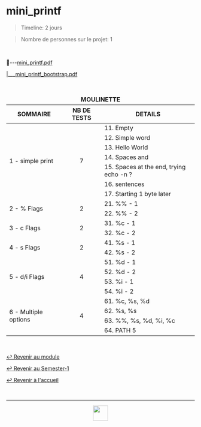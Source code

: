 # mini_printf

> Timeline: 2 jours

> Nombre de personnes sur le projet: 1

<br>

📂---[mini_printf.pdf](https://github.com/Studio-17/Epitech-Subjects/blob/main/Semester-1/B-CPE-101/My_Printf/mini_printf/mini_printf.pdf)

|\_\_\_[mini_printf_bootstrap.pdf](https://github.com/Studio-17/Epitech-Subjects/blob/main/Semester-1/B-CPE-101/My_Printf/mini_printf/mini_printf_bootstrap.pdf)


<br>


<table align="center">
    <thead>
        <tr>
            <td colspan="3" align="center"><strong>MOULINETTE</strong></td>
        </tr>
        <tr>
            <th>SOMMAIRE</th>
            <th>NB DE TESTS</th>
            <th>DETAILS</th>
        </tr>
    </thead>
    <tbody>
        <tr>
            <td rowspan="7">1 - simple print</td>
            <td rowspan="7" style="text-align: center;">7</td>
            <td>11. Empty</td>
        </tr>
    		<tr>
			<td>12. Simple word</td>
		</tr>
		<tr>
			<td>13. Hello World</td>
		</tr>
		<tr>
			<td>14. Spaces and</td>
		</tr>
		<tr>
			<td>15. Spaces at the end, trying echo -n ?</td>
		</tr>
		<tr>
			<td>16. sentences</td>
		</tr>
		<tr>
			<td>17. Starting 1 byte later</td>
		</tr>
        <tr>
            <td rowspan="2">2 - % Flags</td>
            <td rowspan="2" style="text-align: center;">2</td>
            <td>21. %% - 1</td>
        </tr>
    		<tr>
			<td>22. %% - 2</td>
		</tr>
        <tr>
            <td rowspan="2">3 - c Flags</td>
            <td rowspan="2" style="text-align: center;">2</td>
            <td>31. %c - 1</td>
        </tr>
    		<tr>
			<td>32. %c - 2</td>
		</tr>
        <tr>
            <td rowspan="2">4 - s Flags</td>
            <td rowspan="2" style="text-align: center;">2</td>
            <td>41. %s - 1</td>
        </tr>
    		<tr>
			<td>42. %s - 2</td>
		</tr>
        <tr>
            <td rowspan="4">5 - d/i Flags</td>
            <td rowspan="4" style="text-align: center;">4</td>
            <td>51. %d - 1</td>
        </tr>
    		<tr>
			<td>52. %d - 2</td>
		</tr>
		<tr>
			<td>53. %i - 1</td>
		</tr>
		<tr>
			<td>54. %i - 2</td>
		</tr>
        <tr>
            <td rowspan="4">6 - Multiple options</td>
            <td rowspan="4" style="text-align: center;">4</td>
            <td>61. %c, %s, %d</td>
        </tr>
    		<tr>
			<td>62. %s, %s</td>
		</tr>
		<tr>
			<td>63. %%, %s, %d, %i, %c</td>
		</tr>
		<tr>
			<td>64. PATH 5</td>
		</tr>
	</tbody>
</table>

<br>

[↩️ Revenir au module](https://github.com/Studio-17/Epitech-Subjects/blob/main/Semester-1/B-CPE-101)

[↩️ Revenir au Semester-1](https://github.com/Studio-17/Epitech-Subjects/blob/main/Semester-1)

[↩️ Revenir à l'accueil](https://github.com/Studio-17/Epitech-Subjects/)

<br>

---

<div align="center">

<a href="https://github.com/Studio-17" target="_blank"><img src="../../../assets/voc17.gif" width="40"></a>

</div>